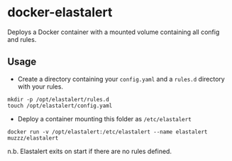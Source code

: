 # docker-elastalert

Deploys a Docker container with a mounted volume containing all config and rules.

## Usage

 * Create a directory containing your `config.yaml` and a `rules.d` directory with your rules. 

```
mkdir -p /opt/elastalert/rules.d
touch /opt/elastalert/config.yaml
```

 * Deploy a container mounting this folder as `/etc/elastalert`

`docker run -v /opt/elastalert:/etc/elastalert --name elastalert muzzz/elastalert`

n.b. Elastalert exits on start if there are no rules defined.
